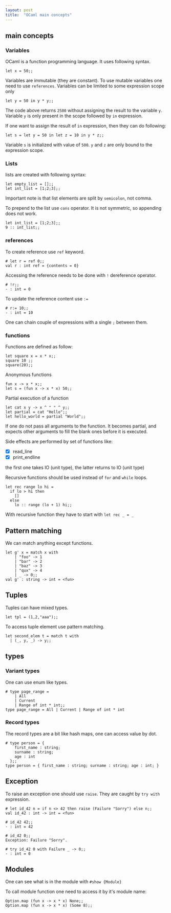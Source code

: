 ```yaml
---
layout: post
title:  "OCaml main concepts"
---
```


## main concepts

### Variables

OCaml is a function programming language. It uses following syntax.

```{OCaml}
let x = 50;;
```

Variables are immutable (they are constant). To use mutable variables one need to use `references`.
Variables can be limited to some expression scope only

```{OCaml}
let y = 50 in y * y;;
```

The code above returns `2500` without assigning the result to the variable `y`.
Variable `y` is only present in the scope followed by `in` expression.

If one want to assign the result of `in` expression, then they can do following:

```{OCaml}
let s = let y = 50 in let z = 10 in y * z;;
```

Variable `s` is initialized with value of `500`. `y` and `z` are only bound to the expression scope.

### Lists

lists are created with following syntax:

```{OCaml}
let empty_list = [];;
let int_list = [1;2;3];;
```

Important note is that list elements are split by `semicolon`, not comma.

To prepend to the list use `cons` operator. It is not symmetric, so appending does not work.

```{OCaml}
let int_list = [1;2;3];;
9 :: int_list;;
```

### references

To create reference use `ref` keyword.

```{OCaml}
# let r = ref 0;;
val r : int ref = {contents = 0}
```

Accessing the reference needs to be done with `!` dereference operator.

```{OCaml}
# !r;;
- : int = 0
```

To update the reference content use `:=`

```{OCaml}
# r:= 10;;
- : int = 10
```

One can chain couple of expressions with a single `;` between them.

### functions

Functions are defined as follow:

```{OCaml}
let square x = x * x;;
square 10 ;;
square(20);;
```

Anonymous functions

```{OCaml}
fun x -> x * x;;
let s = (fun x -> x * x) 50;;
```

Partial execution of a function

```{OCaml}
let cat x y -> x ^ " " ^ y;;
let partial = cat "Hello";;
let hello_world = partial "World";;
```

If one do not pass all arguments to the function. It becomes partial, and expects other arguments to 
fill the blank ones before it is executed.

Side effects are performed by set of functions like:

- [x] read_line
- [x] print_endline

the first one takes IO (unit type), the latter returns to IO (unit type)

Recursive functions should be used instead of `for` and `while` loops.

```{OCaml}
let rec range lo hi = 
  if lo > hi then
    []
  else 
    lo :: range (lo + 1) hi;;
```

With recursive function they have to start with `let rec _ = _`

## Pattern matching

We can match anything except functions.

```{OCaml}
let g' x = match x with
    | "foo" -> 1
    | "bar" -> 2
    | "baz" -> 3
    | "qux" -> 4
    | _ -> 0;;
val g' : string -> int = <fun>
```

## Tuples

Tuples can have mixed types.

```{OCaml}
let tpl = (1,2,"aaa");;
```

To access tuple element use pattern matching.

```{OCaml}
let second_elem t = match t with
  | (_, y, _) -> y;;
```

## types

### Variant types

One can use enum like types.

```{OCaml}
# type page_range =
    | All
    | Current
    | Range of int * int;;
type page_range = All | Current | Range of int * int

```

### Record types

The record types are a bit like hash maps, one can access value by dot.

```{OCaml}
# type person = {
    first_name : string;
    surname : string;
    age : int
  };;
type person = { first_name : string; surname : string; age : int; }
```

## Exception

To raise an exception one should use `raise`. They are caught by `try with` expression.

```{OCaml}
# let id_42 n = if n <> 42 then raise (Failure "Sorry") else n;;
val id_42 : int -> int = <fun>

# id_42 42;;
- : int = 42

# id_42 0;;
Exception: Failure "Sorry".

# try id_42 0 with Failure _ -> 0;;
- : int = 0
```

## Modules

One can see what is in the module with `#show {Module}`

To call module function one need to access it by it's module name:

```{OCaml}
Option.map (fun x -> x * x) None;;
Option.map (fun x -> x * x) (Some 8);;
```
